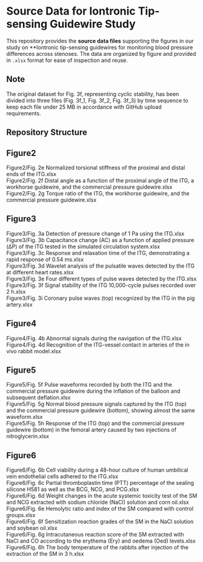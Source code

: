 # Source Data for Iontronic Tip-sensing Guidewire Study

This repository provides the **source data files** supporting the figures in our study on **Iontronic tip-sensing guidewires for monitoring blood pressure differences across stenoses. The data are organized by figure and provided in `.xlsx` format for ease of inspection and reuse.  
## Note
The original dataset for Fig. 3f, representing cyclic stability, has been divided into three files (Fig. 3f_1, Fig. 3f_2, Fig. 3f_3) by time sequence to keep each file under 25 MB in accordance with GitHub upload requirements.  
## Repository Structure
## Figure2
Figure2/Fig. 2e Normalized torsional stiffness of the proximal and distal ends of the ITG.xlsx  
Figure2/Fig. 2f Distal angle as a function of the proximal angle of the ITG, a workhorse guidewire, and the commercial pressure guidewire.xlsx  
Figure2/Fig. 2g Torque ratio of the ITG, the workhorse guidewire, and the commercial pressure guidewire.xlsx  
## Figure3
Figure3/Fig. 3a Detection of pressure change of 1 Pa using the ITG.xlsx  
Figure3/Fig. 3b Capacitance change (AC) as a function of applied pressure (ΔP) of the ITG tested in the simulated circulation system.xlsx  
Figure3/Fig. 3c Response and relaxation time of the ITG, demonstrating a rapid response of 0.54 ms.xlsx  
Figure3/Fig. 3d Wavelet analysis of the pulsatile waves detected by the ITG at different heart rates.xlsx  
Figure3/Fig. 3e Four different types of pulse waves detected by the ITG.xlsx  
Figure3/Fig. 3f Signal stability of the ITG 10,000-cycle pulses recorded over 2 h.xlsx  
Figure3/Fig. 3i Coronary pulse waves (top) recognized by the ITG in the pig artery.xlsx  
## Figure4
Figure4/Fig. 4b Abnormal signals during the navigation of the ITG.xlsx  
Figure4/Fig. 4d Recognition of the ITG-vessel contact in arteries of the in vivo rabbit model.xlsx  
## Figure5
Figure5/Fig. 5f Pulse waveforms recorded by both the ITG and the commercial pressure guidewire during the inflation of the balloon and subsequent deflation.xlsx  
Figure5/Fig. 5g Normal blood pressure signals captured by the ITG (top) and the commercial pressure guidewire (bottom), showing almost the same waveform.xlsx  
Figure5/Fig. 5h Response of the ITG (top) and the commercial pressure guidewire (bottom) in the femoral artery caused by two injections of nitroglycerin.xlsx  
## Figure6
Figure6/Fig. 6b Cell viability during a 48-hour culture of human umbilical vein endothelial cells adhered to the ITG.xlsx  
Figure6/Fig. 6c Partial thromboplastin time (PTT) percentage of the sealing silicone H581 as well as the BCG, NCG, and PCG.xlsx  
Figure6/Fig. 6d Weight changes in the acute systemic toxicity test of the SM and NCG extracted with sodium chloride (NaCl) solution and corn oil.xlsx  
Figure6/Fig. 6e Hemolytic ratio and index of the SM compared with control groups.xlsx  
Figure6/Fig. 6f Sensitization reaction grades of the SM in the NaCl solution and soybean oil.xlsx  
Figure6/Fig. 6g Intracutaneous reaction score of the SM extracted with NaCl and CO according to the erythema (Ery) and oedema (Oed) levels.xlsx  
Figure6/Fig. 6h The body temperature of the rabbits after injection of the extraction of the SM in 3 h.xlsx  
